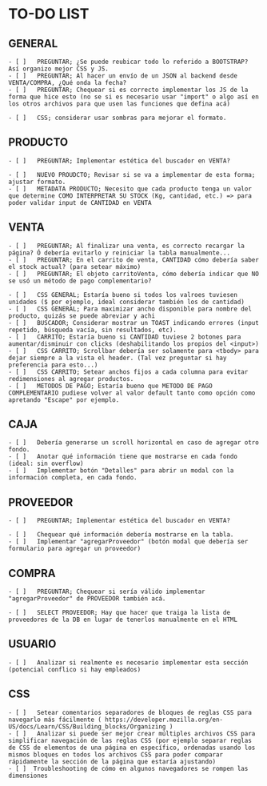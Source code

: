 # TO-DO LIST

##  GENERAL
    - [ ]   PREGUNTAR; ¿Se puede reubicar todo lo referido a BOOTSTRAP? Así organizo mejor CSS y JS.
    - [ ]   PREGUNTAR; Al hacer un envío de un JSON al backend desde VENTA/COMPRA, ¿Qué onda la fecha?
    - [ ]   PREGUNTAR; Chequear si es correcto implementar los JS de la forma que hice esto (no se si es necesario usar "import" o algo así en los otros archivos para que usen las funciones que defina acá)
    
    - [ ]   CSS; considerar usar sombras para mejorar el formato.



##  PRODUCTO
    - [ ]   PREGUNTAR; Implementar estética del buscador en VENTA?

    - [ ]   NUEVO PROUDCTO; Revisar si se va a implementar de esta forma; ajustar formato.
    - [ ]   METADATA PRODUCTO; Necesito que cada producto tenga un valor que determine COMO INTERPRETAR SU STOCK (Kg, cantidad, etc.) => para poder validar input de CANTIDAD en VENTA



##  VENTA
    - [ ]   PREGUNTAR; Al finalizar una venta, es correcto recargar la página? Ó debería evitarlo y reiniciar la tabla manualmente...
    - [ ]   PREGUNTAR; En el carrito de venta, CANTIDAD cómo debería saber el stock actual? (para setear máximo)
    - [ ]   PREGUNTAR; El objeto carritoVenta, cómo debería indicar que NO se usó un método de pago complementario?

    - [ ]   CSS GENERAL; Estaría bueno si todos los valroes tuviesen unidades ($ por ejemplo, ideal considerar también los de cantidad)
    - [ ]   CSS GENERAL; Para maximizar ancho disponible para nombre del producto, quizás se puede abreviar y achi
    - [ ]   BUSCADOR; Considerar mostrar un TOAST indicando errores (input repetido, búsqueda vacía, sin resultados, etc).
    - [ ]   CARRITO; Estaría bueno si CANTIDAD tuviese 2 botones para aumentar/disminuir con clicks (deshabilitando los propios del <input>)
    - [ ]   CSS CARRITO; Scrollbar debería ser solamente para <tbody> para dejar siempre a la vista el header. (Tal vez preguntar si hay preferencia para esto...)
    - [ ]   CSS CARRITO; Setear anchos fijos a cada columna para evitar redimensiones al agregar productos.
    - [ ]   METODOS DE PAGO; Estaría bueno que METODO DE PAGO COMPLEMENTARIO pudiese volver al valor default tanto como opción como apretando "Escape" por ejemplo.



##  CAJA
    - [ ]   Debería generarse un scroll horizontal en caso de agregar otro fondo.
    - [ ]   Anotar qué información tiene que mostrarse en cada fondo (ideal: sin overflow)
    - [ ]   Implementar botón "Detalles" para abrir un modal con la información completa, en cada fondo.



##  PROVEEDOR
    - [ ]   PREGUNTAR; Implementar estética del buscador en VENTA?

    - [ ]   Chequear qué información debería mostrarse en la tabla.
    - [ ]   Implementar "agregarProveedor" (botón modal que debería ser formulario para agregar un proveedor)



##  COMPRA
    - [ ]   PREGUNTAR; Chequear si sería válido implementar "agregarProveedor" de PROVEEDOR también acá.

    - [ ]   SELECT PROVEEDOR; Hay que hacer que traiga la lista de proveedores de la DB en lugar de tenerlos manualmente en el HTML


    
##  USUARIO
    - [ ]   Analizar si realmente es necesario implementar esta sección (potencial conflico si hay empleados)



##  CSS
    - [ ]   Setear comentarios separadores de bloques de reglas CSS para navegarlo más fácilmente ( https://developer.mozilla.org/en-US/docs/Learn/CSS/Building_blocks/Organizing )
    - [ ]   Analizar si puede ser mejor crear múltiples archivos CSS para simplificar navegación de las reglas CSS (por ejemplo separar reglas de CSS de elementos de una página en específico, ordenadas usando los mismos bloques en todos los archivos CSS para poder comparar rápidamente la sección de la página que estaría ajustando)
    - [ ]  Troubleshooting de cómo en algunos navegadores se rompen las dimensiones